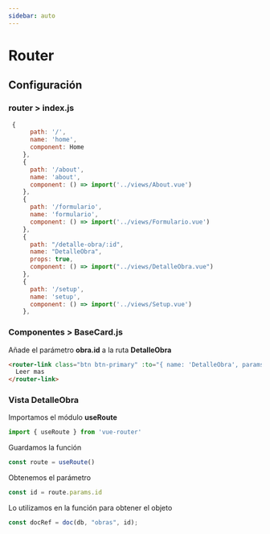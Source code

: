 ```yaml
---
sidebar: auto
---
```


# Router

## Configuración

### router > index.js
```js
 {
      path: '/',
      name: 'home',
      component: Home
    },
    {
      path: '/about',
      name: 'about',
      component: () => import('../views/About.vue')
    },
    {
      path: '/formulario',
      name: 'formulario',
      component: () => import('../views/Formulario.vue')
    },
    {
      path: "/detalle-obra/:id",
      name: "DetalleObra",
      props: true,
      component: () => import("../views/DetalleObra.vue")
    },
    {
      path: '/setup',
      name: 'setup',
      component: () => import('../views/Setup.vue')
    },
```
### Componentes > BaseCard.js

Añade el parámetro **obra.id** a la ruta **DetalleObra**

```html
<router-link class="btn btn-primary" :to="{ name: 'DetalleObra', params: { id: obra.id }}">
  Leer mas 
</router-link>
```

### Vista DetalleObra

Importamos el módulo **useRoute**

```js
import { useRoute } from 'vue-router'
```
Guardamos la función
```js
const route = useRoute()
```
Obtenemos el parámetro
```js
const id = route.params.id
```
Lo utilizamos en la función para obtener el objeto
```js
const docRef = doc(db, "obras", id);
```
